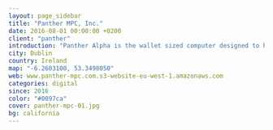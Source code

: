 ```yaml
---
layout: page_sidebar
title: "Panther MPC, Inc."
date: 2016-08-01 00:00:00 +0200
client: "panther"
introduction: "Panther Alpha is the wallet sized computer designed to help protect yourself from internet surveillance, censoring, malware and spying corporations without compromising usability. Our open source operating system Panther OS is reliable, easy to use and backdoor free."
city: Dublin
country: Ireland
map: "-6.2603100, 53.3498050"
web: www.panther-mpc.com.s3-website-eu-west-1.amazonaws.com
categories: digital
since: 2016
color: "#0097ca"
cover: panther-mpc-01.jpg
bg: california
---
```


